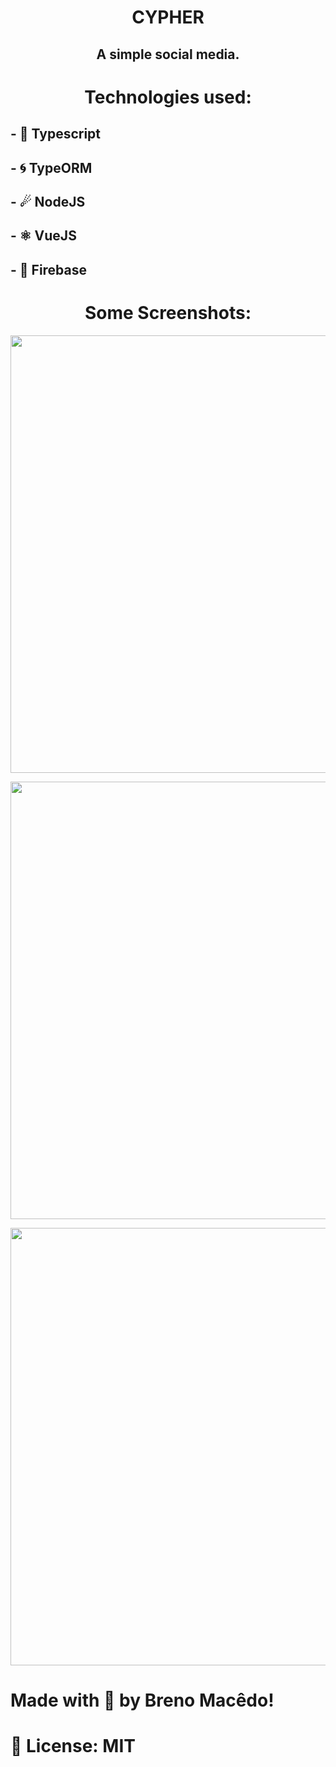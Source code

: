 <h1 align="center">CYPHER</h1>
<h2 align="center">A simple social media.</h2>

<h1 align="center">Technologies used:</h1>
<h2>- 💙 Typescript</h2>
<h2>- 🌀 TypeORM</h2>
<h2>- ☄ NodeJS</h2>
<h2>- ⚛ VueJS</h2>
<h2>- 💽 Firebase</h2>

<h1 align="center">Some Screenshots:</h1>

<p align="center">
    <img width="700" src="https://i.imgur.com/YmaTR3e.png" alt="">
</p>

<p align="center">
    <img width="700" src="https://i.imgur.com/DqIZT9Y.png" alt="">
</p>

<p align="center">
    <img width="700" src="https://i.imgur.com/4Ic4opb.png" alt="">
</p>

<h1>Made with 💙 by Breno Macêdo!</h1>
<h1>📘 License: MIT</h1>